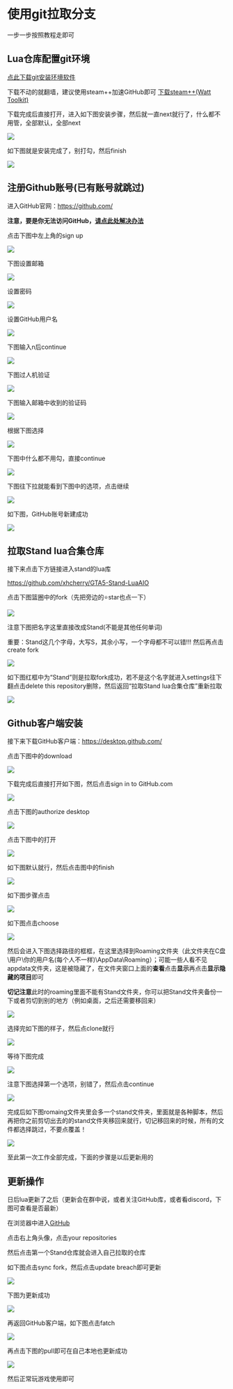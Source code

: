 # 使用git拉取分支

一步一步按照教程走即可

## Lua仓库配置git环境

[点此下载git安装环境软件](https://github.com/git-for-windows/git/releases/download/v2.44.0.windows.1/Git-2.44.0-64-bit.exe)

下载不动的就翻墙，建议使用steam++加速GitHub即可 [下载steam++(Watt Toolkit)](https://steampp.net/download)

下载完成后直接打开，进入如下图安装步骤，然后就一直next就行了，什么都不用管，全部默认，全部next

![](https://pic.xhcheats.cn/assets/2023/12/24/011508.png)

如下图就是安装完成了，别打勾，然后finish

![](https://pic.xhcheats.cn/assets/2023/12/24/011517.png)

## 注册Github账号(已有账号就跳过)

进入GitHub官网：https://github.com/

**注意，要是你无法访问GitHub，[请点此处解决办法](https://xhcheats.cn/#/public/changehost)**

点击下图中左上角的sign up

![](https://pic.xhcheats.cn/assets/2023/12/24/011525.png)

下图设置邮箱

![](https://pic.xhcheats.cn/assets/2023/12/24/011531.png)

设置密码

![](https://pic.xhcheats.cn/assets/2023/12/24/011538.png)

设置GitHub用户名

![](https://pic.xhcheats.cn/assets/2023/12/24/011551.png)

下图输入n后continue

![](https://pic.xhcheats.cn/assets/2023/12/24/011558.png)

下图过人机验证

![](https://pic.xhcheats.cn/assets/2023/12/24/011606.png)

下图输入邮箱中收到的验证码

![](https://pic.xhcheats.cn/assets/2023/12/24/011612.png)

根据下图选择

![](https://pic.xhcheats.cn/assets/2023/12/24/011620.png)

下图中什么都不用勾，直接continue

![](https://pic.xhcheats.cn/assets/2023/12/24/011630.png)

下图往下拉就能看到下图中的选项，点击继续

![](https://pic.xhcheats.cn/assets/2023/12/24/011638.png)

如下图，GitHub账号新建成功

![](https://pic.xhcheats.cn/assets/2023/12/24/011644.png)

## 拉取Stand lua合集仓库

接下来点击下方链接进入stand的lua库

https://github.com/xhcherry/GTA5-Stand-LuaAIO

点击下图篮圈中的fork（先把旁边的⭐star也点一下）

![](https://pic.xhcheats.cn/assets/2023/12/24/011718.png)

注意下图把名字这里直接改成Stand(不能是其他任何单词)

重要：Stand这几个字母，大写S，其余小写，一个字母都不可以错!!! 然后再点击create fork

![](https://pic.xhcheats.cn/assets/2023/12/24/011725.png)

如下图红框中为“Stand”则是拉取fork成功，若不是这个名字就进入settings往下翻点击delete this repository删除，然后返回“拉取Stand lua合集仓库”重新拉取

![](https://pic.xhcheats.cn/assets/2024/01/29/182711.png)

## Github客户端安装

接下来下载GitHub客户端：https://desktop.github.com/

点击下图中的download

![](https://pic.xhcheats.cn/assets/2023/12/24/011747.png)

下载完成后直接打开如下图，然后点击sign in to GitHub.com

![](https://pic.xhcheats.cn/assets/2023/12/24/011758.png)

点击下图的authorize desktop

![](https://pic.xhcheats.cn/assets/2023/12/24/011808.png)

点击下图中的打开

![](https://pic.xhcheats.cn/assets/2023/12/24/011815.png)

如下图默认就行，然后点击图中的finish

![](https://pic.xhcheats.cn/assets/2023/12/24/011823.png)

如下图步骤点击

![](https://pic.xhcheats.cn/assets/2023/12/24/011853.png)

如下图点击choose

![](https://pic.xhcheats.cn/assets/2023/12/24/011900.png)

然后会进入下图选择路径的框框，在这里选择到Roaming文件夹（此文件夹在C盘\用户\你的用户名(每个人不一样)\AppData\Roaming）；可能一些人看不见appdata文件夹，这是被隐藏了，在文件夹窗口上面的**查看**点击**显示**再点击**显示隐藏的项目**即可

**切记注意**此时的roaming里面不能有Stand文件夹，你可以把Stand文件夹备份一下或者剪切到别的地方（例如桌面，之后还需要移回来）

![](https://pic.xhcheats.cn/assets/2023/12/24/012155.png)

选择完如下图的样子，然后点clone就行

![](https://pic.xhcheats.cn/assets/2023/12/24/012202.png)

等待下图完成

![](https://pic.xhcheats.cn/assets/2023/12/24/012214.png)

注意下图选择第一个选项，别错了，然后点击continue

![](https://pic.xhcheats.cn/assets/2023/12/24/012223.png)

完成后如下图romaing文件夹里会多一个stand文件夹，里面就是各种脚本，然后再把你之前剪切出去的的stand文件夹移回来就行，切记移回来的时候，所有的文件都选择跳过，不要点覆盖！

![](https://pic.xhcheats.cn/assets/2023/12/24/012358.png)

至此第一次工作全部完成，下面的步骤是以后更新用的

## 更新操作

日后lua更新了之后（更新会在群中说，或者关注GitHub库，或者看discord，下图可查看是否最新）

在浏览器中进入[GitHub](https://github.com/)

点击右上角头像，点击your repositories

然后点击第一个Stand仓库就会进入自己拉取的仓库

如下图点击sync fork，然后点击update breach即可更新

![](https://pic.xhcheats.cn/assets/2023/12/24/012406.png)

下图为更新成功

![](https://pic.xhcheats.cn/assets/2023/12/24/012727.png)

再返回GitHub客户端，如下图点击fatch

![](https://pic.xhcheats.cn/assets/2023/12/24/012734.png)

再点击下图的pull即可在自己本地也更新成功

![](https://pic.xhcheats.cn/assets/2023/12/24/012739.png)

然后正常玩游戏使用即可